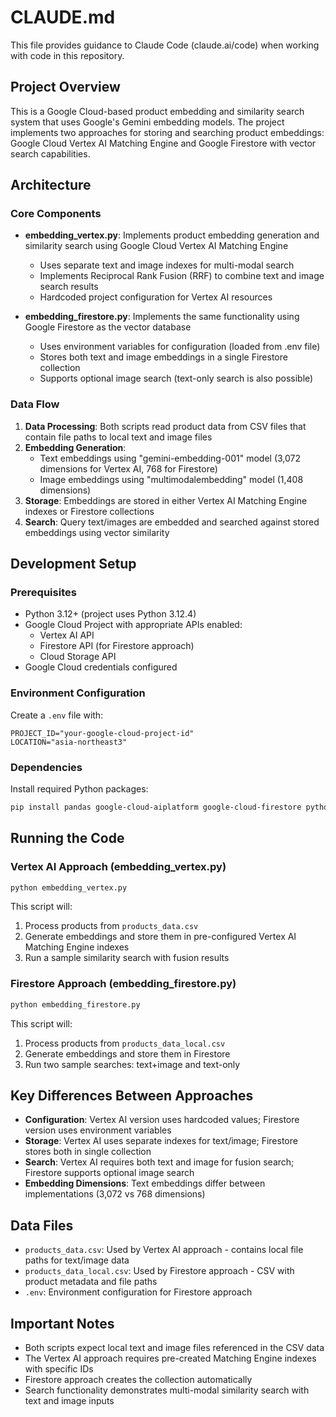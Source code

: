 # CLAUDE.md

This file provides guidance to Claude Code (claude.ai/code) when working with code in this repository.

## Project Overview

This is a Google Cloud-based product embedding and similarity search system that uses Google's Gemini embedding models. The project implements two approaches for storing and searching product embeddings: Google Cloud Vertex AI Matching Engine and Google Firestore with vector search capabilities.

## Architecture

### Core Components

- **embedding_vertex.py**: Implements product embedding generation and similarity search using Google Cloud Vertex AI Matching Engine
  - Uses separate text and image indexes for multi-modal search
  - Implements Reciprocal Rank Fusion (RRF) to combine text and image search results
  - Hardcoded project configuration for Vertex AI resources

- **embedding_firestore.py**: Implements the same functionality using Google Firestore as the vector database
  - Uses environment variables for configuration (loaded from .env file)
  - Stores both text and image embeddings in a single Firestore collection
  - Supports optional image search (text-only search is also possible)

### Data Flow

1. **Data Processing**: Both scripts read product data from CSV files that contain file paths to local text and image files
2. **Embedding Generation**: 
   - Text embeddings using "gemini-embedding-001" model (3,072 dimensions for Vertex AI, 768 for Firestore)
   - Image embeddings using "multimodalembedding" model (1,408 dimensions)
3. **Storage**: Embeddings are stored in either Vertex AI Matching Engine indexes or Firestore collections
4. **Search**: Query text/images are embedded and searched against stored embeddings using vector similarity

## Development Setup

### Prerequisites

- Python 3.12+ (project uses Python 3.12.4)
- Google Cloud Project with appropriate APIs enabled:
  - Vertex AI API
  - Firestore API (for Firestore approach)
  - Cloud Storage API
- Google Cloud credentials configured

### Environment Configuration

Create a `.env` file with:
```
PROJECT_ID="your-google-cloud-project-id"
LOCATION="asia-northeast3"
```

### Dependencies

Install required Python packages:
```bash
pip install pandas google-cloud-aiplatform google-cloud-firestore python-dotenv vertexai
```

## Running the Code

### Vertex AI Approach (embedding_vertex.py)

```bash
python embedding_vertex.py
```

This script will:
1. Process products from `products_data.csv`
2. Generate embeddings and store them in pre-configured Vertex AI Matching Engine indexes
3. Run a sample similarity search with fusion results

### Firestore Approach (embedding_firestore.py)

```bash
python embedding_firestore.py
```

This script will:
1. Process products from `products_data_local.csv`
2. Generate embeddings and store them in Firestore
3. Run two sample searches: text+image and text-only

## Key Differences Between Approaches

- **Configuration**: Vertex AI version uses hardcoded values; Firestore version uses environment variables
- **Storage**: Vertex AI uses separate indexes for text/image; Firestore stores both in single collection
- **Search**: Vertex AI requires both text and image for fusion search; Firestore supports optional image search
- **Embedding Dimensions**: Text embeddings differ between implementations (3,072 vs 768 dimensions)

## Data Files

- `products_data.csv`: Used by Vertex AI approach - contains local file paths for text/image data
- `products_data_local.csv`: Used by Firestore approach - CSV with product metadata and file paths
- `.env`: Environment configuration for Firestore approach

## Important Notes

- Both scripts expect local text and image files referenced in the CSV data
- The Vertex AI approach requires pre-created Matching Engine indexes with specific IDs
- Firestore approach creates the collection automatically
- Search functionality demonstrates multi-modal similarity search with text and image inputs